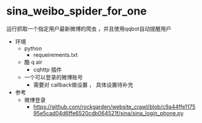 # sina_weibo_spider_for_one
运行抓取一个指定用户最新微博的爬虫 ，并且使用qqbot自动提醒用户


- 环境
  - python
    - requeirements.txt
  - 酷 q air
    - cqhttp 插件
  - 一个可以登录的微博账号
    - 需要对 callback做设置 ， 具体设置待补充
- 参考
  - 微博登录
    - https://github.com/rockgarden/website_crawl/blob/c9a44ffe117595e5cad04d6ffe6520cdb064521f/sina/sina_login_phone.py
  
